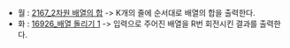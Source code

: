 - 월 : [2167_2차원 배열의 합](https://www.acmicpc.net/problem/2167) -> K개의 줄에 순서대로 배열의 합을 출력한다.
- 화 : [16926_배열 돌리기 1](https://www.acmicpc.net/problem/16926) -> 입력으로 주어진 배열을 R번 회전시킨 결과를 출력한다.
<!-- - 수 : [1449_수리공 항승](https://www.acmicpc.net/problem/1449) -> 항승이가 필요한 테이프의 최소 개수를 구하는 프로그램을 작성하시오.
- 목 : [1931_회의실 배정](https://www.acmicpc.net/problem/1931) -> 첫째 줄에 최대 사용할 수 있는 회의의 최대 개수를 출력한다.
- 금 : [13305_주유소](https://www.acmicpc.net/problem/13305) -> 표준 출력으로 제일 왼쪽 도시에서 제일 오른쪽 도시로 가는 최소 비용을 출력한다. -->

